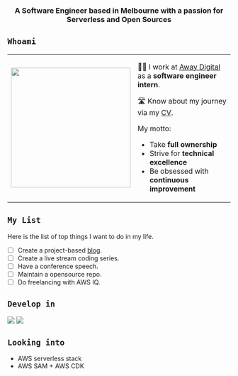 <h3 align="center">A <strong>Software Engineer</strong> based in <strong>Melbourne</strong> with a passion for <strong>Serverless</strong> and <strong>Open Sources</strong></h3>

## `Whoami`
<table align="center">
	<td>
		<img src="https://user-images.githubusercontent.com/43775190/129565174-fddaf369-5e6a-4ef6-b96d-c2939b981d93.gif" width="270px" />
	</td>
	<td>
		<p>
			🐱‍💻 I work at <a href="https://awaydigitalhome.com/">Away Digital</a> as a <strong>software engineer intern</strong>.
		</p>
		<p>
			🛣️ Know about my journey via my <a href="https://kevinvu184.live/resume_github">CV</a>.
		</p>
		<p>
			My motto:
			<ul>
				<li>Take <strong>full ownership</strong>
				</li>
				<li>Strive for <strong>technical excellence</strong>
				</li>
				<li>Be obsessed with <strong>continuous improvement</strong>
				</li>
			</ul>
		</p>
	</td>
</table>

## `My List`
Here is the list of top things I want to do in my life.
- [ ] Create a project-based <a href="https://kevinvu184.live/blog_github">blog</a>.
- [ ] Create a live stream coding series.
- [ ] Have a conference speech.
- [ ] Maintain a opensource repo.
- [ ] Do freelancing with AWS IQ.

## `Develop in`
<img src="https://img.icons8.com/color/96/000000/typescript.png"/> <img src="https://img.icons8.com/color/96/000000/amazon-web-services.png"/>

## `Looking into`
- AWS serverless stack
- AWS SAM + AWS CDK
